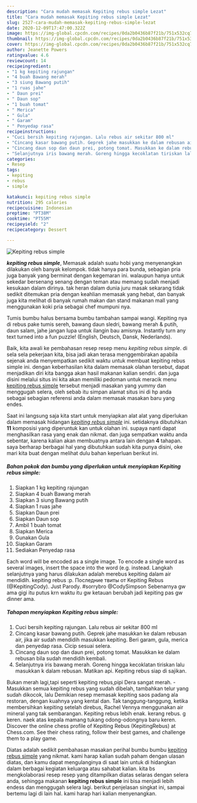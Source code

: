 ```yaml
---
description: "Cara mudah memasak Kepiting rebus simple Lezat"
title: "Cara mudah memasak Kepiting rebus simple Lezat"
slug: 2527-cara-mudah-memasak-kepiting-rebus-simple-lezat
date: 2020-12-09T17:47:00.322Z
image: https://img-global.cpcdn.com/recipes/0da2b0436b87f21b/751x532cq70/kepiting-rebus-simple-foto-resep-utama.jpg
thumbnail: https://img-global.cpcdn.com/recipes/0da2b0436b87f21b/751x532cq70/kepiting-rebus-simple-foto-resep-utama.jpg
cover: https://img-global.cpcdn.com/recipes/0da2b0436b87f21b/751x532cq70/kepiting-rebus-simple-foto-resep-utama.jpg
author: Jeanette Powers
ratingvalue: 4.6
reviewcount: 14
recipeingredient:
- "1 kg kepiting rajungan"
- "4 buah Bawang merah"
- "3 siung Bawang putih"
- "1 ruas jahe"
- " Daun prei"
- " Daun sop"
- "1 buah tomat"
- " Merica"
- " Gula"
- " Garam"
- " Penyedap rasa"
recipeinstructions:
- "Cuci bersih kepiting rajungan. Lalu rebus air sekitar 800 ml"
- "Cincang kasar bawang putih. Geprek jahe masukkan ke dalam rebusan air, jika air sudah mendidih masukkan kepiting. Beri garam, gula, merica dan penyedap rasa. Cicip sesuai selera."
- "Cincang daun sop dan daun prei, potong tomat. Masukkan ke dalam rebusan bila sudah mendidih kembali."
- "Selanjutnya iris bawang merah. Goreng hingga kecoklatan tiriskan lalu masukkan k dalam rebusan. Matikan api. Kepiting rebus siap di sajikan."
categories:
- Resep
tags:
- kepiting
- rebus
- simple

katakunci: kepiting rebus simple 
nutrition: 295 calories
recipecuisine: Indonesian
preptime: "PT38M"
cooktime: "PT55M"
recipeyield: "2"
recipecategory: Dessert

---
```



![Kepiting rebus simple](https://img-global.cpcdn.com/recipes/0da2b0436b87f21b/751x532cq70/kepiting-rebus-simple-foto-resep-utama.jpg)

<b><i>kepiting rebus simple</i></b>, Memasak adalah suatu hobi yang menyenangkan dilakukan oleh banyak kelompok. tidak hanya para bunda, sebagian pria juga banyak yang berminat dengan kegemaran ini. walaupun hanya untuk sekedar bersenang senang dengan teman atau memang sudah menjadi kesukaan dalam dirinya. tak heran dalam dunia juru masak sekarang tidak sedikit ditemukan pria dengan keahlian memasak yang hebat, dan banyak juga kita melihat di banyak rumah makan dan stand makanan mall yang menggunakan koki pria sebagai chef mumpuni nya.

Tumis bumbu halus bersama bumbu tambahan sampai wangi. Kepiting nya di rebus pake tumis sereh, bawang daun sledri, bawang merah &amp; putih, daun salam, jahe jangan lupa untuk ilangin bau amisnya. Instantly turn any text turned into a fun puzzle! (English, Deutsch, Dansk, Nederlands).

Baik, kita awali ke pembahasan resep resep menu <i>kepiting rebus simple</i>. di sela sela pekerjaan kita, bisa jadi akan terasa menggembirakan apabila sejenak anda menyempatkan sedikit waktu untuk membuat kepiting rebus simple ini. dengan keberhasilan kita dalam memasak olahan tersebut, dapat menjadikan diri kita bangga akan hasil makanan kalian sendiri. dan juga disini melalui situs ini kita akan memiliki pedoman untuk meracik menu <u>kepiting rebus simple</u> tersebut menjadi masakan yang yummy dan menggugah selera, oleh sebab itu simpan alamat situs ini di hp anda sebagai sebagian referensi anda dalam memasak masakan baru yang endes.


Saat ini langsung saja kita start untuk menyiapkan alat alat yang diperlukan dalam memasak hidangan <u><i>kepiting rebus simple</i></u> ini. setidaknya dibutuhkan <b>11</b> komposisi yang diperuntuk kan untuk olahan ini. supaya nanti dapat menghasilkan rasa yang enak dan nikmat. dan juga sempatkan waktu anda sebentar, karena kalian akan membuatnya antara lain dengan <b>4</b> tahapan. saya berharap berbagai hal yang dibutuhkan sudah kita punya disini, oke mari kita buat dengan melihat dulu bahan keperluan berikut ini.

<!--inarticleads1-->

##### Bahan pokok dan bumbu yang diperlukan untuk menyiapkan Kepiting rebus simple:

1. Siapkan 1 kg kepiting rajungan
1. Siapkan 4 buah Bawang merah
1. Siapkan 3 siung Bawang putih
1. Siapkan 1 ruas jahe
1. Siapkan  Daun prei
1. Siapkan  Daun sop
1. Ambil 1 buah tomat
1. Siapkan  Merica
1. Gunakan  Gula
1. Siapkan  Garam
1. Sediakan  Penyedap rasa


Each word will be encoded as a single image. To encode a single word as several images, insert the space into the word (e.g. instead. Langkah selanjutnya yang harus dilakukan adalah merebus kepiting dalam air mendidih. kepiting rebus :p. Последние твиты от Kepiting Rebus (@KepitingCody). Just Parody. #sorrybro @CodySimpson Sebenarnya gw ama gigi itu putus krn waktu itu gw ketauan berubah jadi kepiting pas gw dinner ama. 

<!--inarticleads2-->

##### Tahapan menyiapkan Kepiting rebus simple:

1. Cuci bersih kepiting rajungan. Lalu rebus air sekitar 800 ml
1. Cincang kasar bawang putih. Geprek jahe masukkan ke dalam rebusan air, jika air sudah mendidih masukkan kepiting. Beri garam, gula, merica dan penyedap rasa. Cicip sesuai selera.
1. Cincang daun sop dan daun prei, potong tomat. Masukkan ke dalam rebusan bila sudah mendidih kembali.
1. Selanjutnya iris bawang merah. Goreng hingga kecoklatan tiriskan lalu masukkan k dalam rebusan. Matikan api. Kepiting rebus siap di sajikan.


Bukan merah lagi,tapi seperti kepiting rebus,pipi Dera sangat merah. - Masukkan semua kepiting rebus yang sudah dibelah, tambahkan telur yang sudah dikocok, lalu Demikian resep memasak kepiting saos padang ala restoran, dengan kuahnya yang kental dan. Tak tanggung-tanggung, ketika membersihkan kepiting setelah direbus, Rachel Vennya menggunakan air mineral yang tak sembarangan. Kepiting rebus lebih enak. kerang rebus. g keren. naek atas kepala mamang tukang odong-odongnya baru keren. Discover the online chess profile of Kepiting Rebus (KepitingRebus) at Chess.com. See their chess rating, follow their best games, and challenge them to a play game. 

Diatas adalah sedikit pembahasan masakan perihal bumbu bumbu <u>kepiting rebus simple</u> yang nikmat. kami harap kalian sudah paham dengan ulasan diatas, dan kamu dapat mengulanginya di saat lain untuk di hidangkan dalam berbagai kegiatan keluarga atau sahabat kalian. kita bs mengkolaborasi resep resep yang ditampilkan diatas selaras dengan selera anda, sehingga makanan <b>kepiting rebus simple</b> ini bisa menjadi lebih endess dan menggugah selera lagi. berikut penjelasan singkat ini, sampai bertemu lagi di lain hal. kami harap hari kalian menyenangkan.

